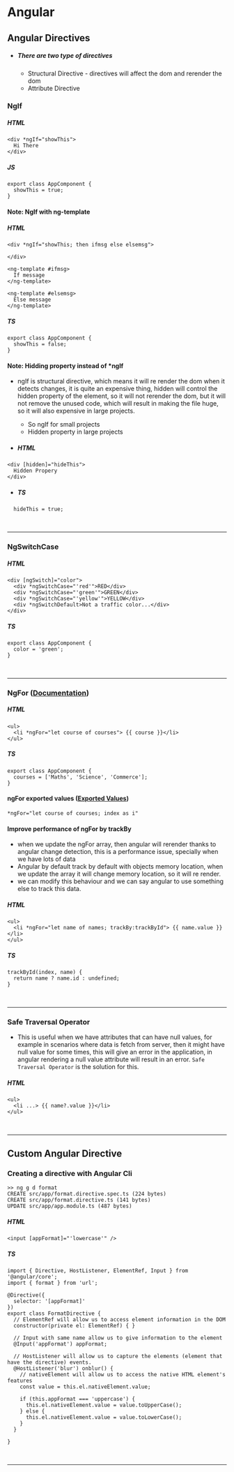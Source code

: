 # Angular

## Angular Directives
- ##### There are two type of directives
  - Structural Directive - directives will affect the dom and rerender the dom
  - Attribute Directive

### NgIf
##### HTML
~~~
<div *ngIf="showThis">
  Hi There
</div>
~~~

##### JS
~~~
export class AppComponent {
  showThis = true;
}
~~~

#### Note: NgIf with ng-template
##### HTML
~~~
<div *ngIf="showThis; then ifmsg else elsemsg">
  
</div>

<ng-template #ifmsg>
  If message
</ng-template>

<ng-template #elsemsg>
  Else message
</ng-template>
~~~

##### TS
~~~
export class AppComponent {
  showThis = false;
}
~~~

#### Note: Hidding property instead of *ngIf
- ngIf is structural directive, which means it will re render the dom when it detects changes, it is quite an expensive thing, hidden will control the hidden property of the element, so it will not rerender the dom, but it will not remove the unused code, which will result in making the file huge, so it will also expensive in large projects.
  - So ngIf for small projects
  - Hidden property in large projects

- ##### HTML
~~~
<div [hidden]="hideThis">
  Hidden Propery
</div>
~~~

- ##### TS
~~~
  hideThis = true;
~~~
<br>
<hr>

### NgSwitchCase
##### HTML
~~~
<div [ngSwitch]="color">
  <div *ngSwitchCase="'red'">RED</div>
  <div *ngSwitchCase="'green'">GREEN</div>
  <div *ngSwitchCase="'yellow'">YELLOW</div>
  <div *ngSwitchDefault>Not a traffic color...</div>
</div>
~~~

##### TS
~~~
export class AppComponent {
  color = 'green';
}

~~~
<br>
<hr>

### NgFor ([Documentation](https://angular.io/api/common/NgForOf))
##### HTML
~~~
<ul>
  <li *ngFor="let course of courses"> {{ course }}</li>
</ul>
~~~

##### TS
~~~
export class AppComponent {
  courses = ['Maths', 'Science', 'Commerce'];
}
~~~

#### ngFor exported values ([Exported Values](https://angular.io/api/common/NgForOf#local-variables))
~~~
*ngFor="let course of courses; index as i"
~~~

#### Improve performance of ngFor by trackBy
- when we update the ngFor array, then angular will rerender thanks to angular change detection, this is a performance issue, specially when we have lots of data
- Angular by default track by default with objects memory location, when we update the array it will change memory location, so it will re render.
- we can modify this behaviour and we can say angular to use something else to track this data.

##### HTML
~~~
<ul>
  <li *ngFor="let name of names; trackBy:trackById"> {{ name.value }}</li>
</ul>
~~~

##### TS
~~~
trackById(index, name) {
  return name ? name.id : undefined;
}
~~~

<br>
<hr>

### Safe Traversal Operator
- This is useful when we have attributes that can have null values, for example in scenarios where data is fetch from server, then it might have null value for some times, this will give an error in the application, in angular rendering a null value attribute will result in an error. `Safe Traversal Operator` is the solution for this.

##### HTML
~~~
<ul>
  <li ...> {{ name?.value }}</li>
</ul>
~~~
<br>
<hr>

## Custom Angular Directive

### Creating a directive with Angular Cli
~~~
>> ng g d format
CREATE src/app/format.directive.spec.ts (224 bytes)
CREATE src/app/format.directive.ts (141 bytes)
UPDATE src/app/app.module.ts (487 bytes)
~~~

##### HTML
~~~
<input [appFormat]="'lowercase'" />
~~~

##### TS
~~~
import { Directive, HostListener, ElementRef, Input } from '@angular/core';
import { format } from 'url';

@Directive({
  selector: '[appFormat]'
})
export class FormatDirective {
  // ElementRef will allow us to access element information in the DOM
  constructor(private el: ElementRef) { }

  // Input with same name allow us to give information to the element
  @Input('appFormat') appFormat;

  // HostListener will allow us to capture the elements (element that have the directive) events.
  @HostListener('blur') onblur() {
    // nativeElement will allow us to access the native HTML element's features
    const value = this.el.nativeElement.value;

    if (this.appFormat === 'uppercase') {
      this.el.nativeElement.value = value.toUpperCase();
    } else {
      this.el.nativeElement.value = value.toLowerCase();
    }
  }

}
~~~
<br>
<hr>
